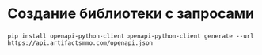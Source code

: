 # Создание библиотеки с запросами
`pip install openapi-python-client`
`openapi-python-client generate --url https://api.artifactsmmo.com/openapi.json`